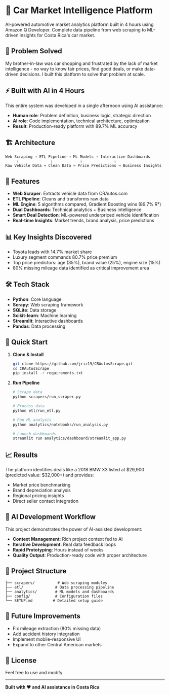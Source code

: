 # 🚗 Car Market Intelligence Platform

AI-powered automotive market analytics platform built in 4 hours using Amazon Q Developer. Complete data pipeline from web scraping to ML-driven insights for Costa Rica's car market.

## 🎯 Problem Solved

My brother-in-law was car shopping and frustrated by the lack of market intelligence - no way to know fair prices, find good deals, or make data-driven decisions. I built this platform to solve that problem at scale.

## ⚡ Built with AI in 4 Hours

This entire system was developed in a single afternoon using AI assistance:
- **Human role**: Problem definition, business logic, strategic direction
- **AI role**: Code implementation, technical architecture, optimization
- **Result**: Production-ready platform with 89.7% ML accuracy

## 🏗️ Architecture

```
Web Scraping → ETL Pipeline → ML Models → Interactive Dashboards
     ↓              ↓            ↓              ↓
Raw Vehicle Data → Clean Data → Price Predictions → Business Insights
```

## 🚀 Features

- **Web Scraper**: Extracts vehicle data from CRAutos.com
- **ETL Pipeline**: Cleans and transforms raw data
- **ML Engine**: 5 algorithms compared, Gradient Boosting wins (89.7% R²)
- **Dual Dashboards**: Technical analytics + Business intelligence
- **Smart Deal Detection**: ML-powered underpriced vehicle identification
- **Real-time Insights**: Market trends, brand analysis, price predictions

## 📊 Key Insights Discovered

- Toyota leads with 14.7% market share
- Luxury segment commands 80.7% price premium
- Top price predictors: age (35%), brand value (25%), engine size (15%)
- 80% missing mileage data identified as critical improvement area

## 🛠️ Tech Stack

- **Python**: Core language
- **Scrapy**: Web scraping framework
- **SQLite**: Data storage
- **Scikit-learn**: Machine learning
- **Streamlit**: Interactive dashboards
- **Pandas**: Data processing

## 🚀 Quick Start

1. **Clone & Install**
   ```bash
   git clone https://github.com/jriz19/CRAutosScrape.git
   cd CRAutosScrape
   pip install -r requirements.txt
   ```

2. **Run Pipeline**
   ```bash
   # Scrape data
   python scrapers/run_scraper.py
   
   # Process data
   python etl/run_etl.py
   
   # Run ML analysis
   python analytics/notebooks/run_analysis.py
   
   # Launch dashboards
   streamlit run analytics/dashboard/streamlit_app.py
   ```

## 📈 Results

The platform identifies deals like a 2018 BMW X3 listed at $29,900 (predicted value: $32,000+) and provides:
- Market price benchmarking
- Brand depreciation analysis
- Regional pricing insights
- Direct seller contact integration

## 🤖 AI Development Workflow

This project demonstrates the power of AI-assisted development:
- **Context Management**: Rich project context fed to AI
- **Iterative Development**: Real data feedback loops
- **Rapid Prototyping**: Hours instead of weeks
- **Quality Output**: Production-ready code with proper architecture

## 📁 Project Structure

```
├── scrapers/          # Web scraping modules
├── etl/              # Data processing pipeline
├── analytics/        # ML models and dashboards
├── config/           # Configuration files
└── SETUP.md         # Detailed setup guide
```

## 🔮 Future Improvements

- Fix mileage extraction (80% missing data)
- Add accident history integration
- Implement mobile-responsive UI
- Expand to other Central American markets

## 📄 License

Feel free to use and modify

---

**Built with ❤️ and AI assistance in Costa Rica**
